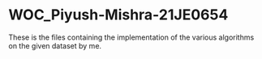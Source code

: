 # WOC_Piyush-Mishra-21JE0654
These is the files containing the implementation of the various algorithms on the given dataset by me. 
